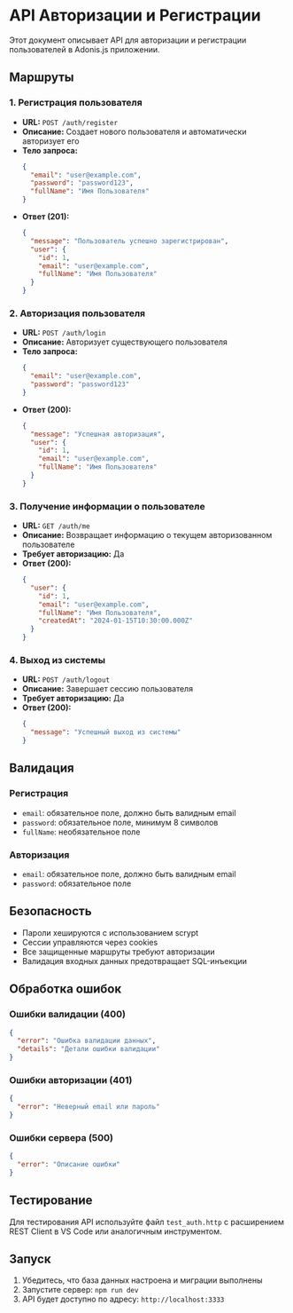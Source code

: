 # API Авторизации и Регистрации

Этот документ описывает API для авторизации и регистрации пользователей в Adonis.js приложении.

## Маршруты

### 1. Регистрация пользователя
- **URL:** `POST /auth/register`
- **Описание:** Создает нового пользователя и автоматически авторизует его
- **Тело запроса:**
  ```json
  {
    "email": "user@example.com",
    "password": "password123",
    "fullName": "Имя Пользователя"
  }
  ```
- **Ответ (201):**
  ```json
  {
    "message": "Пользователь успешно зарегистрирован",
    "user": {
      "id": 1,
      "email": "user@example.com",
      "fullName": "Имя Пользователя"
    }
  }
  ```

### 2. Авторизация пользователя
- **URL:** `POST /auth/login`
- **Описание:** Авторизует существующего пользователя
- **Тело запроса:**
  ```json
  {
    "email": "user@example.com",
    "password": "password123"
  }
  ```
- **Ответ (200):**
  ```json
  {
    "message": "Успешная авторизация",
    "user": {
      "id": 1,
      "email": "user@example.com",
      "fullName": "Имя Пользователя"
    }
  }
  ```

### 3. Получение информации о пользователе
- **URL:** `GET /auth/me`
- **Описание:** Возвращает информацию о текущем авторизованном пользователе
- **Требует авторизацию:** Да
- **Ответ (200):**
  ```json
  {
    "user": {
      "id": 1,
      "email": "user@example.com",
      "fullName": "Имя Пользователя",
      "createdAt": "2024-01-15T10:30:00.000Z"
    }
  }
  ```

### 4. Выход из системы
- **URL:** `POST /auth/logout`
- **Описание:** Завершает сессию пользователя
- **Требует авторизацию:** Да
- **Ответ (200):**
  ```json
  {
    "message": "Успешный выход из системы"
  }
  ```

## Валидация

### Регистрация
- `email`: обязательное поле, должно быть валидным email
- `password`: обязательное поле, минимум 8 символов
- `fullName`: необязательное поле

### Авторизация
- `email`: обязательное поле, должно быть валидным email
- `password`: обязательное поле

## Безопасность

- Пароли хешируются с использованием scrypt
- Сессии управляются через cookies
- Все защищенные маршруты требуют авторизации
- Валидация входных данных предотвращает SQL-инъекции

## Обработка ошибок

### Ошибки валидации (400)
```json
{
  "error": "Ошибка валидации данных",
  "details": "Детали ошибки валидации"
}
```

### Ошибки авторизации (401)
```json
{
  "error": "Неверный email или пароль"
}
```

### Ошибки сервера (500)
```json
{
  "error": "Описание ошибки"
}
```

## Тестирование

Для тестирования API используйте файл `test_auth.http` с расширением REST Client в VS Code или аналогичным инструментом.

## Запуск

1. Убедитесь, что база данных настроена и миграции выполнены
2. Запустите сервер: `npm run dev`
3. API будет доступно по адресу: `http://localhost:3333`
